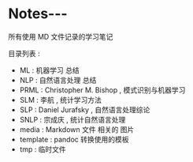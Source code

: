# Notes---

所有使用 MD 文件记录的学习笔记

目录列表 :

- ML : 机器学习 总结
- NLP : 自然语言处理 总结
- PRML : Christopher M. Bishop , 模式识别与机器学习
- SLM : 李航 , 统计学习方法
- SLP : Daniel Jurafsky , 自然语言处理综论
- SNLP : 宗成庆 , 统计自然语言处理
- media : Markdown 文件 相关的 图片
- template : pandoc 转换使用的模板
- tmp : 临时文件

